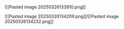 ![[Pasted image 20250326133910.png]]

![[Pasted image 20250326134209.png]]![[Pasted image 20250326134232.png]]